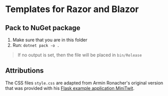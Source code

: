 # Templates for Razor and Blazor

## Pack to NuGet package

1. Make sure that you are in this folder
2. Run: ```dotnet pack -o .```

> If no output is set, then the file will be placed in `bin/Release`


## Attributions

The CSS files `style.css` are adapted from Armin Ronacher's original version that was provided with his [Flask example application MiniTwit](https://github.com/pallets/flask/blob/0.12.x/examples/minitwit/minitwit/static/style.css).
